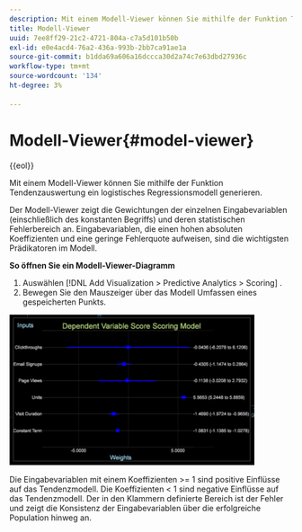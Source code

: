 ```yaml
---
description: Mit einem Modell-Viewer können Sie mithilfe der Funktion Tendenzauswertung ein logistisches Regressionsmodell generieren.
title: Modell-Viewer
uuid: 7ee8ff29-21c2-4721-804a-c7a5d101b50b
exl-id: e0e4acd4-76a2-436a-993b-2bb7ca91ae1a
source-git-commit: b1dda69a606a16dccca30d2a74c7e63dbd27936c
workflow-type: tm+mt
source-wordcount: '134'
ht-degree: 3%

---
```


# Modell-Viewer{#model-viewer}

{{eol}}

Mit einem Modell-Viewer können Sie mithilfe der Funktion Tendenzauswertung ein logistisches Regressionsmodell generieren.

Der Modell-Viewer zeigt die Gewichtungen der einzelnen Eingabevariablen (einschließlich des konstanten Begriffs) und deren statistischen Fehlerbereich an. Eingabevariablen, die einen hohen absoluten Koeffizienten und eine geringe Fehlerquote aufweisen, sind die wichtigsten Prädikatoren im Modell.

**So öffnen Sie ein Modell-Viewer-Diagramm**

1. Auswählen [!DNL Add Visualization > Predictive Analytics > Scoring] .
1. Bewegen Sie den Mauszeiger über das Modell Umfassen eines gespeicherten Punkts.

![](assets/propensity_model_viewer.png)

Die Eingabevariablen mit einem Koeffizienten >= 1 sind positive Einflüsse auf das Tendenzmodell. Die Koeffizienten &lt; 1 sind negative Einflüsse auf das Tendenzmodell. Der in den Klammern definierte Bereich ist der Fehler und zeigt die Konsistenz der Eingabevariablen über die erfolgreiche Population hinweg an.

